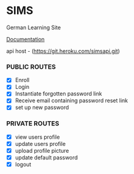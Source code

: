 # SIMS
German Learning Site

[Documentation](https://documenter.getpostman.com/view/6901755/SVtTyUS1)

api host - (https://git.heroku.com/simsapi.git)

### PUBLIC ROUTES
- [x] Enroll
- [x] Login
- [x] Instantiate forgotten password link
- [x] Receive email containing password reset link
- [x] set up new password

### PRIVATE ROUTES
- [x] view users profile
- [x] update users profile
- [x] upload profile picture
- [x] update default password
- [x] logout